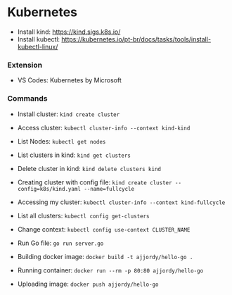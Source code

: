 # Kubernetes

- Install kind: https://kind.sigs.k8s.io/
- Install kubectl: https://kubernetes.io/pt-br/docs/tasks/tools/install-kubectl-linux/

### Extension

- VS Codes: Kubernetes by Microsoft

### Commands

- Install cluster: `kind create cluster`
- Access cluster: `kubectl cluster-info --context kind-kind`
- List Nodes: `kubectl get nodes`
- List clusters in kind: `kind get clusters`
- Delete cluster in kind: `kind delete clusters kind`
- Creating cluster with config file: `kind create cluster --config=k8s/kind.yaml --name=fullcycle`
- Accessing my cluster: `kubectl cluster-info --context kind-fullcycle`
- List all clusters: `kubectl config get-clusters`
- Change context: `kubectl config use-context CLUSTER_NAME`

- Run Go file: `go run server.go`
- Building docker image: `docker build -t ajjordy/hello-go .`
- Running container: `docker run --rm -p 80:80 ajjordy/hello-go`
- Uploading image: `docker push ajjordy/hello-go`